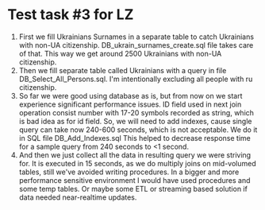 # Test task #3 for LZ
1. First we fill Ukrainians Surnames in a separate table to catch Ukrainians with non-UA citizenship. DB_ukrain_surnames_create.sql file takes care of that. This way we get around 2500 Ukrainians with non-UA citizenship. 
2. Then we fill separate table called Ukrainians with a query in file DB_Select_All_Persons.sql. I'm intentionally excluding all people with ru citizenship.
3. So far we were good using database as is, but from now on we start experience significant performance issues. ID field used in next join operation consist number with 17-20 symbols recorded as string, which is bad idea as for id field. So, we will need to add indexes, cause single query can take now 240-600 seconds, which is not acceptable. We do it in SQL file DB_Add_Indexes.sql This helped to decrease response time for a sample query from 240 seconds to <1 second.
4. And then we just collect all the data in resulting query we were striving for. It is executed in 15 seconds, as we do multiply joins on mid-volumed tables, still we've avoided writing procedures. In a bigger and more performance sensitive environment I would have used procedures and some temp tables. Or maybe some ETL or streaming based solution if data needed near-realtime updates.
